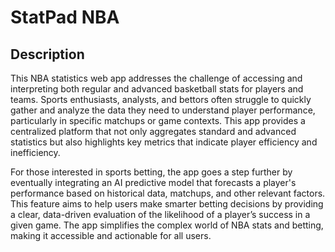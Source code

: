 # StatPad NBA

## Description
This NBA statistics web app addresses the challenge of accessing and interpreting both regular and advanced basketball stats for players and teams. Sports enthusiasts, analysts, and bettors often struggle to quickly gather and analyze the data they need to understand player performance, particularly in specific matchups or game contexts. This app provides a centralized platform that not only aggregates standard and advanced statistics but also highlights key metrics that indicate player efficiency and inefficiency.

For those interested in sports betting, the app goes a step further by eventually integrating an AI predictive model that forecasts a player's performance based on historical data, matchups, and other relevant factors. This feature aims to help users make smarter betting decisions by providing a clear, data-driven evaluation of the likelihood of a player’s success in a given game. The app simplifies the complex world of NBA stats and betting, making it accessible and actionable for all users.